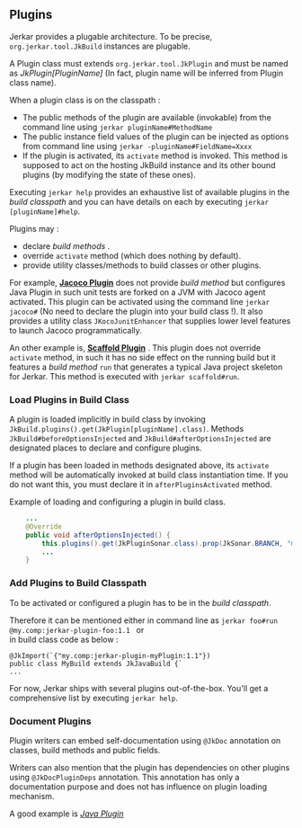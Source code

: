 ## Plugins

Jerkar provides a plugable architecture. To be precise, `org.jerkar.tool.JkBuild` instances are plugable.

A Plugin class must extends `org.jerkar.tool.JkPlugin` and must be named as *JkPlugin[PluginName]* (In fact, plugin name will be inferred from Plugin class name).

When a plugin class is on the classpath : 

- The public methods of the plugin are available (invokable) from the command line using `jerkar pluginName#MethodName`
- The public instance field values of the plugin can be injected as options from command line using `jerkar -pluginName#FieldName=Xxxx`
- If the plugin is activated, its `activate` method is invoked. This method is supposed to act on the hosting JkBuild instance and its other bound plugins (by modifying the state of these ones).

Executing `jerkar help` provides an exhaustive list of available plugins in the _build classpath_ and you can have details on each 
by executing `jerkar [pluginName]#help`.

Plugins may :
- declare _build methods_ .
- override `activate` method (which does nothing by default).
- provide utility classes/methods to build classes or other plugins.

For example, [**Jacoco Plugin**](https://github.com/jerkar/jerkar/blob/master/org.jerkar.core/src/main/java/org/jerkar/tool/builtins/jacoco/JkPluginJacoco.java) 
does not provide _build method_ but configures Java Plugin in such unit tests are forked on a JVM with Jacoco agent activated. This plugin can be activated 
using the command line `jerkar jacoco#` (No need to declare the plugin into your build class !).
It also provides a utility class `JKocoJunitEnhancer` that supplies lower level features to launch Jacoco programmatically.

An other example is, [**Scaffold Plugin**](https://github.com/jerkar/jerkar/blob/master/org.jerkar.core/src/main/java/org/jerkar/tool/builtins/scaffold/JkScaffolder.java) .
This plugin does not override `activate` method, in such it has no side effect on the running build but it features 
a _build method_ `run` that generates a typical Java project skeleton for Jerkar. This method is executed with `jerkar scaffold#run`.


### Load Plugins in Build Class

A plugin is loaded implicitly in build class by invoking `JkBuild.plugins().get(JkPlugin[pluginName].class)`.
Methods `JkBuild#beforeOptionsInjected` and `JkBuild#afterOptionsInjected` are designated places to declare and configure plugins.

If a plugin has been loaded in methods designated above, its `activate` method will be automatically invoked at build class instantiation time.
If you do not want this, you must declare it in `afterPluginsActivated` method.

Example of loading and configuring a plugin in build class.

```Java
    ...
    @Override
    public void afterOptionsInjected() {
        this.plugins().get(JkPluginSonar.class).prop(JkSonar.BRANCH, "myBranch");
        ...
    }
```


### Add Plugins to Build Classpath

To be activated or configured a plugin has to be in the _build classpath_. 

Therefore it can be mentioned either in command line as `jerkar foo#run @my.comp:jerkar-plugin-foo:1.1 ` or  
in build class code as below : 

``` 
@JkImport(`{"my.comp:jerkar-plugin-myPlugin:1.1"})
public class MyBuild extends JkJavaBuild {`
...
```

For now, Jerkar ships with several plugins out-of-the-box. You'll get a comprehensive list by executing `jerkar help`.

### Document Plugins

Plugin writers can embed self-documentation using `@JkDoc` annotation on classes, build methods and public fields.

Writers can also mention that the plugin has dependencies on other plugins using `@JkDocPluginDeps` annotation. This annotation 
has only a documentation purpose and does not has influence on plugin loading mechanism.

A good example is [*Java Plugin*](https://github.com/jerkar/jerkar/blob/master/org.jerkar.core/src/main/java/org/jerkar/tool/builtins/java/JkPluginJava.java)

